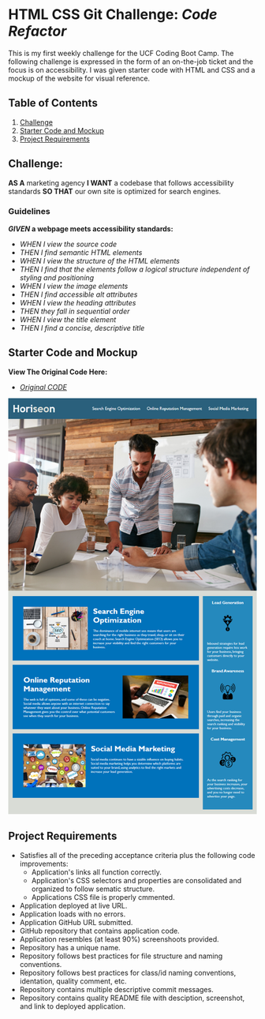 # **HTML CSS Git Challenge**: *Code Refactor*
This is my first weekly challenge for the UCF Coding Boot Camp. The following challenge is expressed in the form of an on-the-job ticket and the focus is on accessibility. I was given starter code with HTML and CSS and a mockup of the website for visual reference. 

## **Table of Contents**

1. [Challenge](https://github.com/iiTONELOC/codeRefactor#challenge)
2. [Starter Code and Mockup](https://github.com/iiTONELOC/codeRefactor#starter-code-and-mockup)
3. [Project Requirements](https://github.com/iiTONELOC/codeRefactor#project-requirements)

## **Challenge:**
__AS A__ marketing agency
__I WANT__ a codebase that follows accessibility standards
__SO THAT__ our own site is optimized for search engines.

### **Guidelines** ###
__*GIVEN* a webpage meets accessibility standards:__

* _WHEN I view the source code_
* _THEN I find semantic HTML elements_
* _WHEN I view the structure of the HTML elements_
* _THEN I find that the elements follow a logical structure independent of styling and positioning_
* _WHEN I view the image elements_
* _THEN I find accessible alt attributes_
* _WHEN I view the heading attributes_
* _THEN they fall in sequential order_
* _WHEN I view the title element_
* _THEN I find a concise, descriptive title_

## **Starter Code and Mockup**
**View The Original Code Here:**
* [*Original CODE*](https://github.com/iiTONELOC/codeRefactor//blob/master/assets/startercode)


![Image of Mockup](https://github.com/iiTONELOC/codeRefactor/blob/master/assets/images/01-html-css-git-homework-demo.png)

## **Project Requirements**
* Satisfies all of the preceding acceptance criteria plus the following code improvements:
  * Application's links all function correctly.
  * Application's CSS selectors and properties are consolidated and organized to follow sematic structure.
  * Applications CSS file is properly cmmented.
* Application deployed at live URL.
* Application loads with no errors.
* Application GitHub URL submitted.
* GitHub repository that contains application code.
* Application resembles (at least 90%) screenshoots provided.
* Repository has a unique name.
* Repository follows best practices for file structure and naming conventions.
* Repository follows best practices for class/id naming conventions, identation, quality comment, etc.
* Repository contains multiple descriptive commit messages.
* Repository contains quality README file with desciption, screenshot, and link to deployed application.

